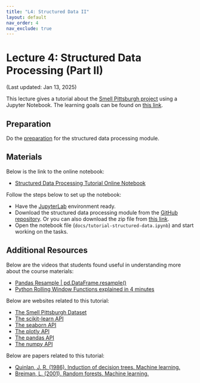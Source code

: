 ```yaml
---
title: "L4: Structured Data II"
layout: default
nav_order: 4
nav_exclude: true
---
```


# Lecture 4: Structured Data Processing (Part II)

(Last updated: Jan 13, 2025)

This lecture gives a tutorial about the [Smell Pittsburgh project](https://smellpgh.org/) using a Jupyter Notebook. The learning goals can be found on [this link](https://multix.io/structured-data-module/).

## Preparation

Do the [preparation](https://multix.io/structured-data-module/docs/preparation-structured-data.html) for the structured data processing module.

## Materials

Below is the link to the online notebook:
- [Structured Data Processing Tutorial Online Notebook](https://multix.io/structured-data-module/docs/tutorial-structured-data.html)

Follow the steps below to set up the notebook:
- Have the [JupyterLab](https://jupyter.org/install) environment ready.
- Download the structured data processing module from the [GitHub repository](https://github.com/MultiX-Amsterdam/structured-data-module). Or you can also download the zip file from [this link](https://github.com/MultiX-Amsterdam/structured-data-module/archive/refs/heads/main.zip).
- Open the notebook file (`docs/tutorial-structured-data.ipynb`) and start working on the tasks.

## Additional Resources

Below are the videos that students found useful in understanding more about the course materials:
- [Pandas Resample | pd.DataFrame.resample()](https://www.youtube.com/watch?v=l4dvMiSDBzs)
- [Python Rolling Window Functions explained in 4 minutes](https://www.youtube.com/watch?v=7PqxHknEfn4)

Below are websites related to this tutorial:
- [The Smell Pittsburgh Dataset](https://github.com/CMU-CREATE-Lab/smell-pittsburgh-prediction/tree/master/dataset/v1)
- [The scikit-learn API](https://scikit-learn.org/stable/modules/classes.html)
- [The seaborn API](https://seaborn.pydata.org/api.html)
- [The plotly API](https://plotly.com/python-api-reference/)
- [The pandas API](https://pandas.pydata.org/docs/reference/index.html)
- [The numpy API](https://numpy.org/doc/stable/reference/index.html)

Below are papers related to this tutorial:
- [Quinlan, J. R. (1986). Induction of decision trees. Machine learning.](https://link.springer.com/content/pdf/10.1007/BF00116251.pdf)
- [Breiman, L. (2001). Random forests. Machine learning.](https://link.springer.com/content/pdf/10.1023/A:1010933404324.pdf)
